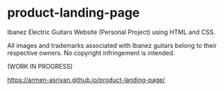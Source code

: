 # product-landing-page
Ibanez Electric Guitars Website (Personal Project) using HTML and CSS. 

All images and trademarks associated with Ibanez guitars belong to their respective owners.
No copyright infringement is intended.


(WORK IN PROGRESS)

https://armen-asriyan.github.io/product-landing-page/
